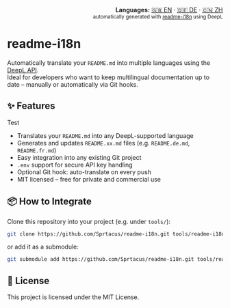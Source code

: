 <!-- readme-i18n start -->
<p align="right">
  <strong>Languages:</strong> <a href="README.md">🇬🇧 EN</a> ·
  <a href="translations/README.DE.md">🇩🇪 DE</a> ·
  <a href="translations/README.ZH.md">🇨🇳 ZH</a><br>
  <sub>automatically generated with <a href="https://github.com/Sprtacus/readme-i18n/">readme-i18n</a> using DeepL</sub>
</p>
<!-- readme-i18n end -->

# readme-i18n

Automatically translate your `README.md` into multiple languages using the [DeepL API](https://www.deepl.com/docs-api/).  
Ideal for developers who want to keep multilingual documentation up to date – manually or automatically via Git hooks.

## ✨ Features
Test
- Translates your `README.md` into any DeepL-supported language
- Generates and updates `README.xx.md` files (e.g. `README.de.md`, `README.fr.md`)
- Easy integration into any existing Git project
- `.env` support for secure API key handling
- Optional Git hook: auto-translate on every push
- MIT licensed – free for private and commercial use

## 📦 How to Integrate

Clone this repository into your project (e.g. under `tools/`):

```bash
git clone https://github.com/Sprtacus/readme-i18n.git tools/readme-i18n
```
or add it as a submodule:
```bash
git submodule add https://github.com/Sprtacus/readme-i18n.git tools/readme-i18n
```

## 📄 License

This project is licensed under the MIT License.

